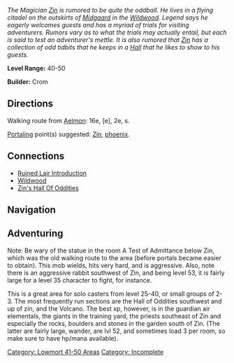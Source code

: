 *The Magician [Zin](Zin "wikilink") is rumored to be quite the oddball.
He lives in a flying citadel on the outskirts of
[Midgaard](:Category:_Midgaard "wikilink") in the
[Wildwood](:Category:_Wildwood "wikilink"). Legend says he eagerly
welcomes guests and has a myriad of trials for visiting adventurers.
Rumors vary as to what the trials may actually entail, but each is said
to test an adventurer's mettle. It is also rumored that
[Zin](Zin "wikilink") has a collection of odd tidbits that he keeps in a
[Hall](:Category:_Zin's_Hall_Of_Oddities "wikilink") that he likes to
show to his guests.*

**Level Range:** 40-50

**Builder:** Crom

## Directions

Walking route from [Aelmon](Aelmon "wikilink"): 16e, \[e\], 2e, s.

[Portaling](Portal "wikilink") point(s) suggested:
[Zin](Zin "wikilink"), [phoenix](Phoenix "wikilink").

## Connections

-   [Ruined Lair
    Introduction](:Category:Ruined_Lair_Introduction "wikilink")
-   [Wildwood](:Category:Wildwood "wikilink")
-   [Zin's Hall Of
    Oddities](:Category:Zin's_Hall_Of_Oddities "wikilink")

## Navigation

## Adventuring

Note: Be wary of the statue in the room A Test of Admittance below Zin,
which was the old walking route to the area (before portals became
easier to obtain). This mob wields, hits very hard, and is aggressive.
Also, note there is an aggressive rabbit southwest of Zin, and being
level 53, it is fairly large for a level 35 character to fight, for
instance.

This is a great area for solo casters from level 25-40, or small groups
of 2-3. The most frequently run sections are the Hall of Oddities
southwest and up of zin, and the Volcano. The best xp, however, is in
the guardian air elementals, the giants in the training yard, the
priests southeast of Zin and especially the rocks, boulders and stones
in the garden south of Zin. (The latter are fairly large, wander, are
lvl 52, and sometimes load 3 per room, so make sure to have hp/mana
available).

[Category: Lowmort 41-50
Areas](Category:_Lowmort_41-50_Areas "wikilink") [Category:
Incomplete](Category:_Incomplete "wikilink")
